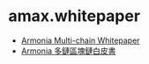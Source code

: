# amax.whitepaper


* [Armonia Multi-chain Whitepaper](amax.whitepaper-en.md) 
* [Armonia 多鏈區塊鏈白皮書](amax.whitepaper-cn.md)
